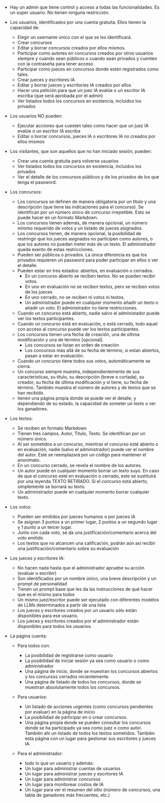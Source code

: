 * Hay un admin que tiene control y acceso a todas las funcionalidades. Es un super usuario. No tienen ninguna restricción.
* Los usuarios, identificados por una cuenta gratuita. Ellos tienen la capacidad de:
    * Elegir un username único con el que se les identificará.
    * Crear concursos
    * Editar y borrar concursos creados por ellos mismos. 
    * Participar como autores en concursos creados por otros usuarios siempre y cuando sean públicos o cuando sean privados y cuenten con la contraseña para tener acceso
    * Participar como jueces en concursos donde estén registrados como tales.
    * Crear jueces y escritores IA
    * Editar y borrar jueces y escritories IA creados por ellos
    * Hacer una petición para que un juez IA evalúe o un escritor IA escriba (que será aprobada por el admin)
    * Ver listados todos los concursos en existencia, incluidos los privados
* Los usuarios NO pueden:
    * Ejecutar acciones que cuesten tales como hacer que un juez IA evalúe o un escritor IA escriba
    * Editar o borrar concursos, jueces IA o escritores IA no creados por ellos mismos
* Los visitantes, que son aquellos que no han iniciado sesión, pueden:
    * Crear una cuenta gratuita para volverse usuarios
    * Ver listados todos los concursos en existencia, incluidos los privados
    * Ver el detalle de los concursos públicos y de los privados de los que tenga el password.

* Los concursos:
    * Los concursos se definen de manera obligatoria por un título y una descripción (que tiene las indicaciones para el concurso). Se identifican por un número único de concurso irrepetible. Esto se puede hacer en un formato Markdown.
    * Los concursos tienen además, de manera opcional, un número mínimo requerido de votos y un listado de jueces asignados. 
    * Los concursos tienen, de manera opcional, la posibilidad de restringir que los jueces asignados no participen como autores, o que los autores no puedan meter más de un texto. El administrador queda exento de estas restricciones.
    * Pueden ser públicos o privados. La única diferencia es que los privados requieren un password para poder participar en ellos o ver el detalle.
    * Pueden estar en tres estados: abiertos, en evaluación o cerrados.
        * En un concurso abierto se reciben textos. No se pueden recibir votos. 
        * En uno en evaluación no se reciben textos, pero se reciben votos de los jueces
        * En uno cerrado, no se reciben ni votos ni textos.
        * Un administrador puede en cualquier momento añadir un texto o añadir un voto. El administrador no tiene restricciones.
    * Cuando un concurso está abierto, nadie salvo el administador puede ver los textos participantes. 
    * Cuando un concurso está en evaluación, o está cerrado, todo aquel con acceso al concurso puede ver los textos participantes.
    * Los concursos tienen una fecha de creación, una de última modificación y una de término [opcional]. 
        * Los concursos se listan en orden de creación
        * Los concursos más allá de su fecha de término, si estan abiertos, pasan a estar en evaluación. 
    * Cuando un concurso tiene todos sus votos, automáticamente se cierra.
    * Un concurso siempre muestra, independientemente de sus características, su título, su descripción (breve o cortada), su creador, su fecha de última modificación y si tiene, su fecha de término. También muestra el número de autores y de textos que se han recibido.
    * tienen una página propia donde se puede ver el detalle, y dependiendo de su estado, la capacidad de someter un texto o ver los ganadores.

* Los textos:
    * Se reciben en formato Markdown
    * Tienen tres campos. Autor, Título, Texto. Se identifican por un número único.
    * Al ser sometidos a un concurso, mientras el concurso esté abierto o en evaluación, nadie (salvo el administrador) puede ver el nombre del autor. Este se reemplazará por un código para mantener el anonimato.
    * En un concurso cerrado, se revela el nombre de los autores.
    * Un autor puede en cualquier momento borrar un texto suyo. En caso de que el concurso esté en evaluación o cerrado, este se sustituirá por una leyenda TEXTO RETIRADO. Si el concurso está abierto, simplemente se borrará su texto.
    * Un administrador puede en cualquier momento borrar cualquier texto. 

* Los votos:
    * Pueden ser emitidos por jueces humanos o por jueces IA
    * Se asignan 3 puntos a un primer lugar, 2 puntos a un segundo lugar y 1 punto a un tercer lugar.
    * Junto con cada voto, se da una justificación/comentario acerca del voto emitido
    * Los textos que no alcancen una calificación, podrán aún así recibir una justificación/comentario sobre su evaluación

* Los jueces y escritores IA:
    * No hacen nada hasta que el administrador apruebe su acción (evaluar o escribir)
    * Son identificados por un nombre único, una breve descripción y un prompt de personalidad
    * Tienen un prompt base que les da las instrucciones de qué hacer que es el mismo para todos
    * Un mismo juez/escritor puede ser ejecutado con diferentes modelos de LLMs determinados a partir de una lista
    * Los jueces y escritores creados por un usuario sólo están disponibles para ese usuario.
    * Los jueces y escritores creados por el administrador están disponibles para todos los usuarios.

* La página cuenta:
    * Para todos con:
        * La posibilidad de registrarse como usuario
        * La posibilidad de iniciar sesión ya sea como usuario o como administrador
        * Una página de inicio, donde se muestran los concursos abiertos y los concursos cerrados recientemente. 
        * Una página de listado de todos los concursos, donde se muestran absolutamente todos los concursos.
    * Para usuarios:
        * Un listado de acciones urgentes (como concursos pendientes por evaluar) en la página de inicio
        * La posibilidad de participar en o crear concursos.
        * Una página propia donde se pueden consultar los concursos donde se ha participado ya sea como juez o como autor. También ahí un listado de todos los textos sometidos. También esta página con un lugar para gestionar sus escritores y jueces IA.

    * Para el administrador:
        * todo lo que un usuario y además:
        * Un lugar para administrar cuentas de usuarios
        * Un lugar para administrar jueces y escritores IA
        * Un lugar para administrar concursos
        * Un lugar para monitorear costos de IA
        * Un lugar para ver el resumen del sitio (número de concursos, una tabla de ganadores más frecuentes, etc.)